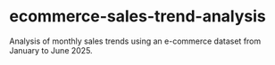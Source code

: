 # ecommerce-sales-trend-analysis
Analysis of monthly sales trends using an e-commerce dataset from January to June 2025.
